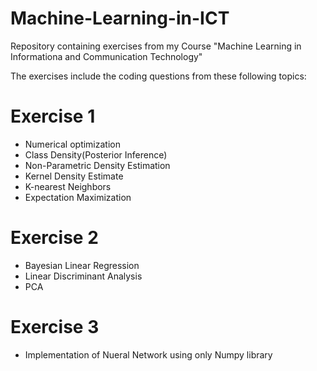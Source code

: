 # Machine-Learning-in-ICT
Repository containing exercises from my Course "Machine Learning in Informationa and Communication Technology"

The exercises include the coding questions from these following topics:

# Exercise 1

- Numerical optimization
- Class Density(Posterior Inference)
- Non-Parametric Density Estimation
- Kernel Density Estimate
- K-nearest Neighbors
- Expectation Maximization

# Exercise 2

- Bayesian Linear Regression
- Linear Discriminant Analysis
- PCA

# Exercise 3

- Implementation of Nueral Network using only Numpy library
